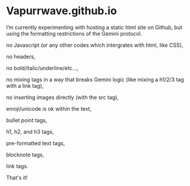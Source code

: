 # Vapurrwave.github.io
I’m currently experimenting with hosting a static html site on Github, but using the formatting restrictions of the Gemini protocol. 

no Javascript (or any other codes which intergrates with html, like CSS), 

no headers, 

no bold/italic/underline/etc…, 

no mixing tags in a way that breaks Gemini logic (like mixing a h1/2/3 tag with a link tag),

no inserting images directly (with the src tag),

emoji/unicode is ok within the text,

bullet point tags, 

h1, h2, and h3 tags, 

pre-formatted text tags, 

blocknote tags, 

link tags.

That's it!
